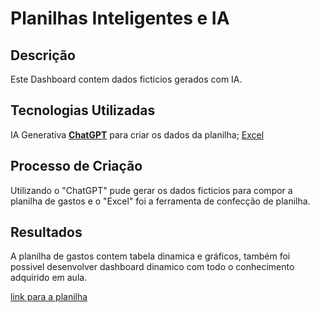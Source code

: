 # Planilhas Inteligentes e IA

## Descrição
Este Dashboard contem dados ficticios gerados com IA.  

## Tecnologias Utilizadas
IA Generativa **[ChatGPT](https://chat.openai.com)** para criar os dados da planilha;
[Excel](https://www.microsoft.com/en/microsoft-365/excel)

## Processo de Criação
Utilizando o "ChatGPT" pude gerar os dados ficticios para compor a planilha de gastos e o "Excel" foi a ferramenta de confecção de planilha. 

## Resultados
A planilha de gastos contem tabela dinamica e gráficos, também foi possivel desenvolver dashboard dinamico com todo o conhecimento adquirido em aula.

[link para a planilha](https://github.com/lisebarb/lisebarb/blob/main/planilha_anelise.xlsx)
